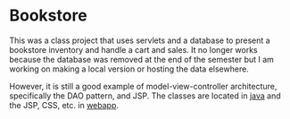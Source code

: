 # Bookstore

This was a class project that uses servlets and a database to present a bookstore inventory and handle a cart and sales. It no longer works because the database was removed at the end of the semester but I am working on making a local version or hosting the data elsewhere.

However, it is still a good example of model-view-controller architecture, specifically the DAO pattern, and JSP. The classes are located in [java](src\main\java) and the JSP, CSS, etc. in [webapp](src\main\webapp).

